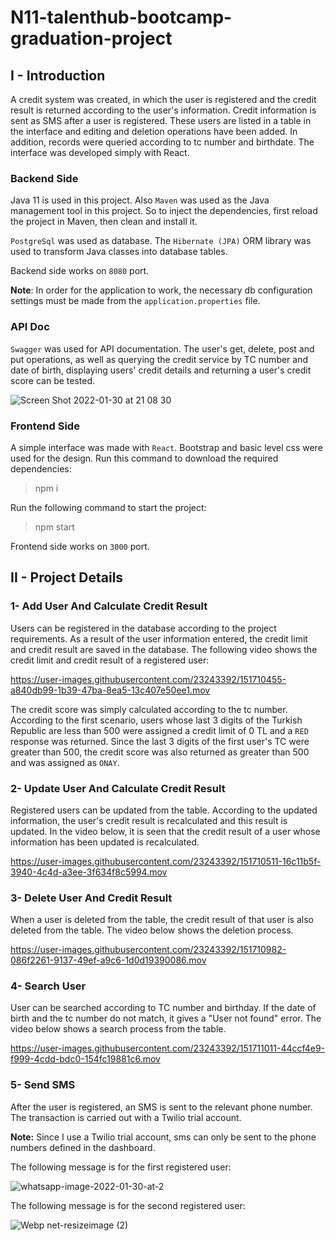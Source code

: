 # N11-talenthub-bootcamp-graduation-project

## I - Introduction

A credit system was created, in which the user is registered and the credit result is returned according to the user's information. Credit information is sent as SMS after a user is registered. These users are listed in a table in the interface and editing and deletion operations have been added. In addition, records were queried according to tc number and birthdate. The interface was developed simply with React.

### Backend Side

Java 11 is used in this project. Also ```Maven``` was used as the Java management tool in this project. So to inject the dependencies, 
first reload the project in Maven, then clean and install it.

```PostgreSql``` was used as database. The ```Hibernate (JPA)``` ORM library was used to transform Java classes 
into database tables.

Backend side works on ```8080``` port.

**Note**: In order for the application to work, the necessary db configuration settings must be made from the ```application.properties``` file.

### API Doc

```Swagger``` was used for API documentation. The user's get, delete, post and put operations, as well as querying the credit 
service by TC number and date of birth, displaying users' credit details and returning a user's credit score can be tested.

![Screen Shot 2022-01-30 at 21 08 30](https://user-images.githubusercontent.com/23243392/151711778-be5ee035-91ae-4eee-ae6a-ffe22d750706.png)


### Frontend Side

A simple interface was made with ```React```. Bootstrap and basic level css were used for the design. 
Run this command to download the required dependencies:

> npm i

Run the following command to start the project:

> npm start

Frontend side works on ```3000``` port.

## II - Project Details

### 1- Add User And Calculate Credit Result

Users can be registered in the database according to the project requirements. 
As a result of the user information entered, the credit limit and credit result 
are saved in the database. The following video shows the credit limit and credit 
result of a registered user:

https://user-images.githubusercontent.com/23243392/151710455-a840db99-1b39-47ba-8ea5-13c407e50ee1.mov


The credit score was simply calculated according to the tc number. According to the 
first scenario, users whose last 3 digits of the Turkish Republic are less than 500 
were assigned a credit limit of 0 TL and a ```RED``` response was returned. Since the last 
3 digits of the first user's TC were greater than 500, the credit score was also returned 
as greater than 500 and was assigned as ```ONAY```.

### 2- Update User And Calculate Credit Result

Registered users can be updated from the table. According to the updated information, 
the user's credit result is recalculated and this result is updated. In the video below, 
it is seen that the credit result of a user whose information has been updated is recalculated.


https://user-images.githubusercontent.com/23243392/151710511-16c11b5f-3940-4c4d-a3ee-3f634f8c5994.mov

### 3- Delete User And Credit Result

When a user is deleted from the table, the credit result of that user is also deleted from the table.
The video below shows the deletion process.


https://user-images.githubusercontent.com/23243392/151710982-086f2261-9137-49ef-a9c6-1d0d19390086.mov


### 4- Search User


User can be searched according to TC number and birthday. If the date of birth and the tc number do not match, 
it gives a "User not found" error. The video below shows a search process from the table.


https://user-images.githubusercontent.com/23243392/151711011-44ccf4e9-f999-4cdd-bdc0-154fc19881c6.mov

### 5- Send SMS

After the user is registered, an SMS is sent to the relevant phone number. The transaction is carried out with 
a Twilio trial account.

**Note:** Since I use a Twilio trial account, sms can only be sent to the phone numbers defined in the dashboard.

The following message is for the first registered user:

![whatsapp-image-2022-01-30-at-2](https://user-images.githubusercontent.com/23243392/151711284-0c360230-14f7-4209-89e5-48673bb01410.jpg)

The following message is for the second registered user:

![Webp net-resizeimage (2)](https://user-images.githubusercontent.com/23243392/151711409-9e86e4fc-f965-4e4d-9e65-8e415b1f1bd1.jpg)


